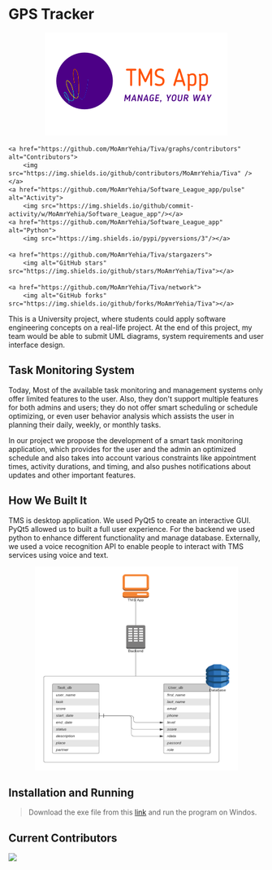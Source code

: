# GPS Tracker

<p align="center">
    <img src="https://raw.githubusercontent.com/MoAmrYehia/Software_League_app/main/Obj/ico/TMS_Logo.png">
</p>

</p>
<p align="center">
    
    <a href="https://github.com/MoAmrYehia/Tiva/graphs/contributors" alt="Contributors">
        <img src="https://img.shields.io/github/contributors/MoAmrYehia/Tiva" /></a>
    <a href="https://github.com/MoAmrYehia/Software_League_app/pulse" alt="Activity">
        <img src="https://img.shields.io/github/commit-activity/w/MoAmrYehia/Software_League_app"/></a>
    <a href="https://github.com/MoAmrYehia/Software_League_app" alt="Python">
        <img src="https://img.shields.io/pypi/pyversions/3"/></a>
    
    <a href="https://github.com/MoAmrYehia/Tiva/stargazers">
        <img alt="GitHub stars" src="https://img.shields.io/github/stars/MoAmrYehia/Tiva"></a>
    
    <a href="https://github.com/MoAmrYehia/Tiva/network">
        <img alt="GitHub forks" src="https://img.shields.io/github/forks/MoAmrYehia/Tiva"></a>
    
</p>

This is a University project, where students could apply software engineering concepts on a real-life project. At the end of this project, my team would be able to submit UML diagrams, system requirements and user interface design.



## Task Monitoring System
Today, Most of the available task monitoring and management systems only offer limited features to the user. Also, they don't support multiple features for both admins and users; they do not offer smart scheduling or schedule optimizing, or even user behavior analysis which assists the user in planning their daily, weekly, or monthly tasks.

In our project we propose the development of a smart task monitoring application, which provides for the user and the admin an optimized schedule and also takes into account various constraints like appointment times, activity durations, and timing, and also pushes notifications about updates and other important features.

## How We Built It
TMS is desktop application. We used PyQt5 to create an interactive GUI. PyQt5 allowed us to built a full user experience. For the backend we used python to enhance different functionality and manage database. Externally, we used a voice recognition API to enable people to interact with TMS services using voice and text. 

<p align="center">
    <img src="https://raw.githubusercontent.com/MoAmrYehia/Software_League_app/main/Obj/ico/DBMS ER diagram (UML notation).png" width="400" height="400">
</p>

## Installation and Running
>Download the exe file from this [link](http://bit.ly/3iiZOd6) and run the program on Windos.


## Current Contributors
<a href="https://github.com/MoAmrYehia/Tiva/graphs/contributors">
    
  <img src="https://contributors-img.web.app/image?repo=MoAmrYehia/Tiva" />
</a>
